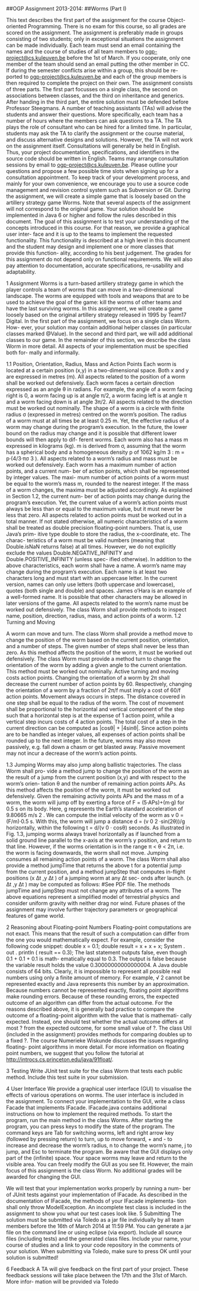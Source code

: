 ##OGP Assignment 2013-2014:
##Worms (Part I)


This text describes the first part of the assignment for the course Object-
oriented Programming. There is no exam for this course, so all grades are
scored on the assignment. The assignment is preferably made in groups
consisting of two students; only in exceptional situations the assignment can
be made individually. Each team must send an email containing the names
and the course of studies of all team members to ogp-project@cs.kuleuven.be
before the 1st of March. If you cooperate, only one member of the team
should send an email putting the other member in CC.
If during the semester conflicts arise within a group, this should be re-
ported to ogp-project@cs.kuleuven.be and each of the group members is then
required to complete the project on their own.
The assignment consists of three parts. The first part focusses on a single
class, the second on associations between classes, and the third on inheritance
and generics. After handing in the third part, the entire solution must be
defended before Professor Steegmans.
A number of teaching assistants (TAs) will advise the students and answer
their questions. More specifically, each team has a number of hours where
the members can ask questions to a TA. The TA plays the role of consultant
who can be hired for a limited time. In particular, students may ask the
TA to clarify the assignment or the course material, and discuss alternative
designs and solutions. However, the TA will not work on the assignment
itself. Consultations will generally be held in English. Thus, your project
documentation, specifications, and identifiers in the source code should be
written in English. Teams may arrange consultation sessions by email to
ogp-project@cs.kuleuven.be. Please outline your questions and propose a few
possible time slots when signing up for a consultation appointment. To keep
track of your development process, and mainly for your own convenience, we
encourage you to use a source code management and revision control system
such as Subversion or Git.
During the assignment, we will create a simple game that is loosely based
on the artillery strategy game Worms. Note that several aspects of the
assignment will not correspond to the original game. Your solution should
be implemented in Java 6 or higher and follow the rules described in this
document.
The goal of this assignment is to test your understanding of the concepts
introduced in this course. For that reason, we provide a graphical user inter-
face and it is up to the teams to implement the requested functionality. This
functionality is described at a high level in this document and the student
may design and implement one or more classes that provide this function-
ality, according to his best judgement. The grades for this assignment do
not depend only on functional requirements. We will also pay attention to
documentation, accurate specifications, re-usability and adaptability.

1 Assignment
Worms is a turn-based artillery strategy game in which the player controls
a team of worms that can move in a two-dimensional landscape. The worms
are equipped with tools and weapons that are to be used to achieve the
goal of the game: kill the worms of other teams and have the last surviving
worms. In this assignment, we will create a game loosely based on the original
artillery strategy released in 1995 by Team17 Digital.
In the first part of the assignment, we focus on a single class Worm. How-
ever, your solution may contain additional helper classes (in particular classes
marked @Value). In the second and third part, we will add additional classes
to our game. In the remainder of this section, we describe the class Worm in
more detail. All aspects of your implementation must be specified both for-
mally and informally.

1.1 Position, Orientation, Radius, Mass and Action Points
Each worm is located at a certain position (x,y) in a two-dimensional space.
Both x and y are expressed in metres (m). All aspects related to the position
of a worm shall be worked out defensively.
Each worm faces a certain direction expressed as an angle θ in radians.
For example, the angle of a worm facing right is 0, a worm facing up is at
angle π/2, a worm facing left is at angle π and a worm facing down is at angle
3π/2. All aspects related to the direction must be worked out nominally.
The shape of a worm is a circle with finite radius σ (expressed in metres)
centred on the worm’s position. The radius of a worm must at all times
be at least 0.25 m. Yet, the effective radius of a worm may change during
the program’s execution. In the future, the lower bound on the radius may
change and it is possible that different lower bounds will then apply to dif-
ferent worms. Each worm also has a mass m expressed in kilograms (kg).
m is derived from σ, assuming that the worm has a spherical body and a
homogeneous density p of 1062 kg/m 3 : m = p·(4/3·πσ 3 ). All aspects related
to a worm’s radius and mass must be worked out defensively.
Each worm has a maximum number of action points, and a current num-
ber of action points, which shall be represented by integer values. The maxi-
mum number of action points of a worm must be equal to the worm’s mass m,
rounded to the nearest integer. If the mass of a worm changes, the maxima
must be adjusted accordingly. As explained in Section 1.2, the current num-
ber of action points may change during the program’s execution. Yet, the
current value of a worm’s action points must always be less than or equal to
the maximum value, but it must never be less that zero. All aspects related
to action points must be worked out in a total manner.
If not stated otherwise, all numeric characteristics of a worm shall be
treated as double precision floating-point numbers. That is, use Java’s prim-
itive type double to store the radius, the x-coordinate, etc. The charac-
teristics of a worm must be valid numbers (meaning that Double.isNaN
returns false) at all times. However, we do not explicitly exclude the values
Double.NEGATIVE_INFINITY and Double.POSITIVE_INFINITY (unless spec-
ified otherwise).
In addition to the above characteristics, each worm shall have a name.
A worm’s name may change during the program’s execution. Each name is
at least two characters long and must start with an uppercase letter. In the
current version, names can only use letters (both uppercase and lowercase),
quotes (both single and double) and spaces. James o’Hara is an example of
a well-formed name. It is possible that other characters may be allowed in
later versions of the game. All aspects related to the worm’s name must be
worked out defensively.
The class Worm shall provide methods to inspect name, position, direction,
radius, mass, and action points of a worm.
1.2 Turning and Moving

A worm can move and turn. The class Worm shall provide a method move to
change the position of the worm based on the current position, orientation,
and a number of steps. The given number of steps shall never be less than
zero. As this method affects the position of the worm, it must be worked out
defensively.
The class Worm must provide a method turn to change the orientation of
the worm by adding a given angle to the current orientation. This method
must be worked out nominally.
Active turning and moving costs action points. Changing the orientation
of a worm by 2π shall decrease the current number of action points by 60.
Respectively, changing the orientation of a worm by a fraction of 2π/f must
imply a cost of 60/f action points. Movement always occurs in steps. The
distance covered in one step shall be equal to the radius of the worm. The cost
of movement shall be proportional to the horizontal and vertical component
of the step such that a horizontal step is at the expense of 1 action point,
while a vertical step incurs costs of 4 action points. The total cost of a step
in the current direction can be computed as |cosθ| + |4sinθ|. Since action
points are to be handled as integer values, all expenses of action points shall
be rounded up to the next integer.
In the future, worms may also move passively, e.g. fall down a chasm or
get blasted away. Passive movement may not incur a decrease of the worm’s
action points.

1.3 Jumping
Worms may also jump along ballistic trajectories. The class Worm shall pro-
vide a method jump to change the position of the worm as the result of a
jump from the current position (x,y) and with respect to the worm’s orien-
tation θ and the number of remaining action points APs. As this method
affects the position of the worm, it must be worked out defensively.
Given the remaining activity points APs and the mass m of a worm, the
worm will jump off by exerting a force of F = (5·APs)+(m·g) for 0.5 s on its
body. Here, g represents the Earth’s standard acceleration of 9.80665 m/s 2 .
We can compute the initial velocity of the worm as v 0 = (F/m)·0.5 s. With
this, the worm will jump a distance d = (v 0 2 ·sin(2θ))/g horizontally, within
the following t = d/(v 0 · cosθ) seconds.
As illustrated in Fig. 1.3, jumping worms always travel horizontally as
if launched from a solid ground line parallel to the x-axis at the worm’s y
position, and return to that line. However, if the worms orientation is in the
range π < θ < 2π, i.e. the worm is facing downwards, the worm shall not
move. Jumping consumes all remaining action points of a worm.
The class Worm shall also provide a method jumpTime that returns the
above t for a potential jump from the current position, and a method jumpStep
that computes in-flight positions (x ∆t ,y ∆t ) of a jumping worm at any ∆t sec-
onds after launch. (x ∆t ,y ∆t ) may be computed as follows:
#See PDF file.
The methods jumpTime and jumpStep must not change any attributes of a
worm. The above equations represent a simplified model of terrestrial physics
and consider uniform gravity with neither drag nor wind. Future phases of
the assignment may involve further trajectory parameters or geographical
features of game world.

2 Reasoning about Floating-point Numbers
Floating-point computations are not exact. This means that the result of
such a computation can differ from the one you would mathematically expect.
For example, consider the following code snippet:
double x = 0.1;
double result = x + x + x;
System . out . println ( result == 0.3);
The last statement outputs false, even though 0.1 + 0.1 + 0.1 is math-
ematically equal to 0.3. The output is false because the variable result
holds the value 0.30000000000000004.
A Java double consists of 64 bits. Clearly, it is impossible to represent all
possible real numbers using only a finite amount of memory. For example,
√ 2 cannot be represented exactly and Java represents this number by an
approximation. Because numbers cannot be represented exactly, floating
point algorithms make rounding errors. Because of these rounding errors,
the expected outcome of an algorithm can differ from the actual outcome.
For the reasons described above, it is generally bad practice to compare
the outcome of a floating-point algorithm with the value that is mathemati-
cally expected. Instead, one should test whether the actual outcome differs
at most ? from the expected outcome, for some small value of ?. The class
Util (included in the assignment) provides methods for comparing doubles
up to a fixed ?.
The course Numerieke Wiskunde discusses the issues regarding floating-
point algorithms in more detail. For more information on floating point
numbers, we suggest that you follow the tutorial at
http://introcs.cs.princeton.edu/java/91float/.

3 Testing
Write JUnit test suite for the class Worm that tests each public method.
Include this test suite in your submission.

4 User Interface
We provide a graphical user interface (GUI) to visualise the effects of various
operations on worms. The user interface is included in the assignment.
To connect your implementation to the GUI, write a class Facade that
implements IFacade. IFacade.java contains additional instructions on how
to implement the required methods. To start the program, run the main
method in the class Worms. After starting the program, you can press keys
to modify the state of the program. The command keys are Tab for switching
worms, left and right arrow key (followed by pressing return) to turn, up
to move forward, + and - to increase and decrease the worm’s radius, n to
change the worm’s name, j to jump, and Esc to terminate the program. Be
aware that the GUI displays only part of the (infinite) space. Your space
worms may leave and return to the visible area.
You can freely modify the GUI as you see fit. However, the main focus of
this assignment is the class Worm. No additional grades will be awarded for
changing the GUI.


We will test that your implementation works properly by running a num-
ber of JUnit tests against your implementation of IFacade. As described in
the documentation of IFacade, the methods of your IFacade implementa-
tion shall only throw ModelException. An incomplete test class is included
in the assignment to show you what our test cases look like.
5 Submitting
The solution must be submitted via Toledo as a jar file individually by all
team members before the 16th of March 2014 at 11:59 PM. You can generate
a jar file on the command line or using eclipse (via export). Include all source
files (including tests) and the generated class files. Include your name, your
course of studies and a link to your code repository in the comments of your
solution. When submitting via Toledo, make sure to press OK until your
solution is submitted!

6 Feedback
A TA will give feedback on the first part of your project. These feedback
sessions will take place between the 17th and the 31st of March. More infor-
mation will be provided via Toledo
